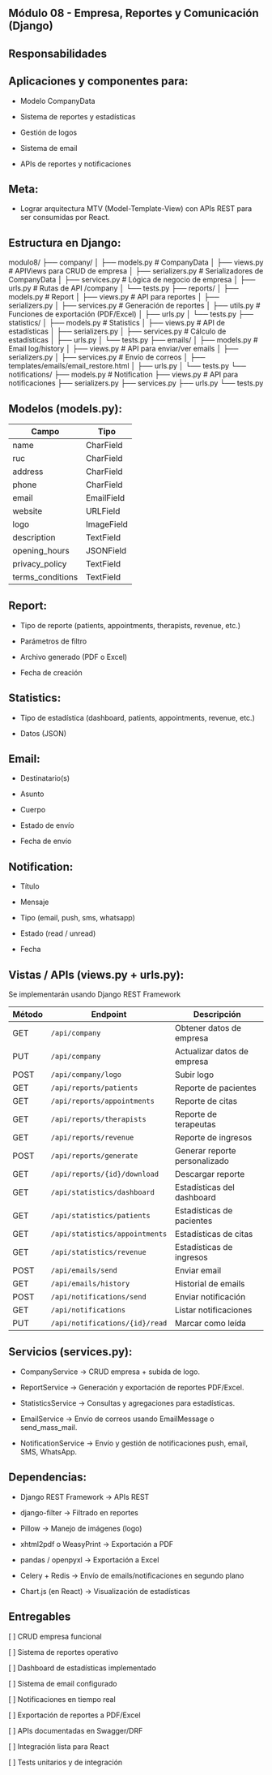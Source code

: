 ## Módulo 08 - Empresa, Reportes y Comunicación (Django)

## Responsabilidades

## Aplicaciones y componentes para:

 - Modelo CompanyData

 - Sistema de reportes y estadísticas

 - Gestión de logos

 - Sistema de email

 - APIs de reportes y notificaciones

## Meta:

 - Lograr arquitectura MTV (Model-Template-View) con APIs REST para ser consumidas por React.

## Estructura en Django:

modulo8/
├── company/
│   ├── models.py        # CompanyData
│   ├── views.py         # APIViews para CRUD de empresa
│   ├── serializers.py   # Serializadores de CompanyData
│   ├── services.py      # Lógica de negocio de empresa
│   ├── urls.py          # Rutas de API /company
│   └── tests.py
├── reports/
│   ├── models.py        # Report
│   ├── views.py         # API para reportes
│   ├── serializers.py
│   ├── services.py      # Generación de reportes
│   ├── utils.py         # Funciones de exportación (PDF/Excel)
│   ├── urls.py
│   └── tests.py
├── statistics/
│   ├── models.py        # Statistics
│   ├── views.py         # API de estadísticas
│   ├── serializers.py
│   ├── services.py      # Cálculo de estadísticas
│   ├── urls.py
│   └── tests.py
├── emails/
│   ├── models.py        # Email log/history
│   ├── views.py         # API para enviar/ver emails
│   ├── serializers.py
│   ├── services.py      # Envío de correos
│   ├── templates/emails/email_restore.html
│   ├── urls.py
│   └── tests.py
└── notifications/
    ├── models.py        # Notification
    ├── views.py         # API para notificaciones
    ├── serializers.py
    ├── services.py
    ├── urls.py
    └── tests.py


## Modelos (models.py):

| Campo             | Tipo       |
| ----------------- | ---------- |
| name              | CharField  |
| ruc               | CharField  |
| address           | CharField  |
| phone             | CharField  |
| email             | EmailField |
| website           | URLField   |
| logo              | ImageField |
| description       | TextField  |
| opening\_hours    | JSONField  |
| privacy\_policy   | TextField  |
| terms\_conditions | TextField  |

## Report:

 - Tipo de reporte (patients, appointments, therapists, revenue, etc.)

 - Parámetros de filtro

 - Archivo generado (PDF o Excel)

 - Fecha de creación

## Statistics:

 - Tipo de estadística (dashboard, patients, appointments, revenue, etc.)

 - Datos (JSON)

## Email:

 - Destinatario(s)

 - Asunto

 - Cuerpo

 - Estado de envío

 - Fecha de envío

## Notification:

 - Título

 - Mensaje

 - Tipo (email, push, sms, whatsapp)

 - Estado (read / unread)

 - Fecha

## Vistas / APIs (views.py + urls.py):

Se implementarán usando Django REST Framework

| Método | Endpoint                       | Descripción                   |
| ------ | ------------------------------ | ----------------------------- |
| GET    | `/api/company`                 | Obtener datos de empresa      |
| PUT    | `/api/company`                 | Actualizar datos de empresa   |
| POST   | `/api/company/logo`            | Subir logo                    |
| GET    | `/api/reports/patients`        | Reporte de pacientes          |
| GET    | `/api/reports/appointments`    | Reporte de citas              |
| GET    | `/api/reports/therapists`      | Reporte de terapeutas         |
| GET    | `/api/reports/revenue`         | Reporte de ingresos           |
| POST   | `/api/reports/generate`        | Generar reporte personalizado |
| GET    | `/api/reports/{id}/download`   | Descargar reporte             |
| GET    | `/api/statistics/dashboard`    | Estadísticas del dashboard    |
| GET    | `/api/statistics/patients`     | Estadísticas de pacientes     |
| GET    | `/api/statistics/appointments` | Estadísticas de citas         |
| GET    | `/api/statistics/revenue`      | Estadísticas de ingresos      |
| POST   | `/api/emails/send`             | Enviar email                  |
| GET    | `/api/emails/history`          | Historial de emails           |
| POST   | `/api/notifications/send`      | Enviar notificación           |
| GET    | `/api/notifications`           | Listar notificaciones         |
| PUT    | `/api/notifications/{id}/read` | Marcar como leída             |


## Servicios (services.py):

 - CompanyService → CRUD empresa + subida de logo.

 - ReportService → Generación y exportación de reportes PDF/Excel.

 - StatisticsService → Consultas y agregaciones para estadísticas.

 - EmailService → Envío de correos usando EmailMessage o send_mass_mail.

 - NotificationService → Envío y gestión de notificaciones push, email, SMS, WhatsApp.

## Dependencias:

 - Django REST Framework → APIs REST

 - django-filter → Filtrado en reportes

 - Pillow → Manejo de imágenes (logo)

 - xhtml2pdf o WeasyPrint → Exportación a PDF

 - pandas / openpyxl → Exportación a Excel

 - Celery + Redis → Envío de emails/notificaciones en segundo plano

 - Chart.js (en React) → Visualización de estadísticas

## Entregables

[ ]  CRUD empresa funcional

[ ]  Sistema de reportes operativo

[ ]  Dashboard de estadísticas implementado

[ ]  Sistema de email configurado

[ ]  Notificaciones en tiempo real

[ ]  Exportación de reportes a PDF/Excel

[ ]  APIs documentadas en Swagger/DRF

[ ]  Integración lista para React

[ ]  Tests unitarios y de integración
